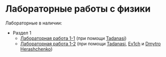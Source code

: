 # Лабораторные работы с физики
Лабораторные в наличии:
- Раздел 1
  - [Лабораторная работа 1-1](https://sergeyocheretenko.github.io/labs-physics/lab_1-1.html) (при помощи [Tadanasi](https://github.com/OurPain))
  - [Лабораторная работа 1-2](https://sergeyocheretenko.github.io/labs-physics/Lab_1-2/index.html) (при помощи [Tadanasi](https://github.com/OurPain), [Ev1ch](https://github.com/Ev1ch) и [Dmytro Herashchenko](https://github.com/moodduckk))
